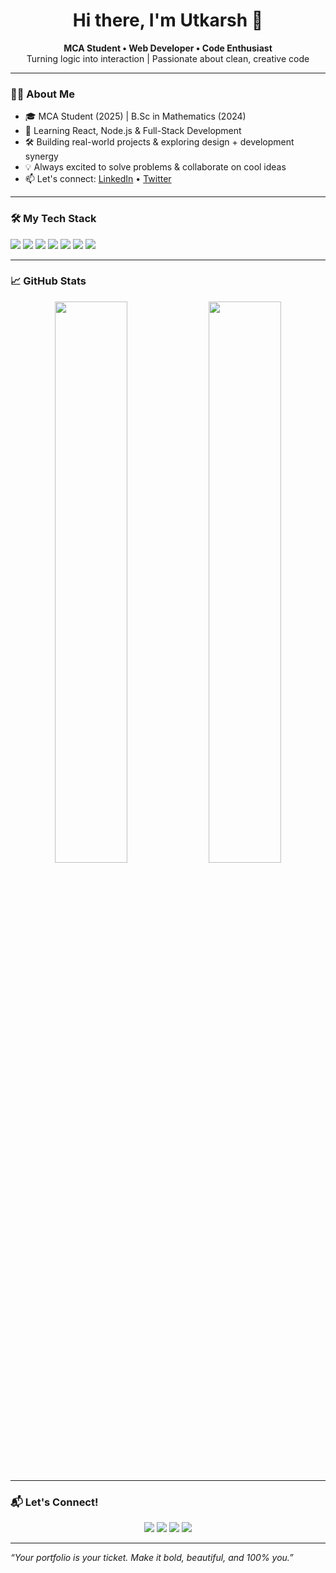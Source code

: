 <h1 align="center">Hi there, I'm Utkarsh 👋</h1>

<p align="center">
  <b>MCA Student • Web Developer • Code Enthusiast</b><br>
  Turning logic into interaction | Passionate about clean, creative code
</p>

---

### 🧑‍💻 About Me
- 🎓 MCA Student (2025) | B.Sc in Mathematics (2024)
- 🌱 Learning React, Node.js & Full-Stack Development
- 🛠️ Building real-world projects & exploring design + development synergy
- 💡 Always excited to solve problems & collaborate on cool ideas
- 📫 Let's connect: [LinkedIn](https://linkedin.com/in/yourprofile) • [Twitter](https://twitter.com/yourhandle)

---

### 🛠️ My Tech Stack
<p>
  <img src="https://img.shields.io/badge/-HTML5-E34F26?style=flat&logo=html5&logoColor=white" />
  <img src="https://img.shields.io/badge/-CSS3-1572B6?style=flat&logo=css3&logoColor=white" />
  <img src="https://img.shields.io/badge/-JavaScript-F7DF1E?style=flat&logo=javascript&logoColor=black" />
  <img src="https://img.shields.io/badge/-React-61DAFB?style=flat&logo=react&logoColor=black" />
  <img src="https://img.shields.io/badge/-Node.js-339933?style=flat&logo=node.js&logoColor=white" />
  <img src="https://img.shields.io/badge/-Git-F05032?style=flat&logo=git&logoColor=white" />
  <img src="https://img.shields.io/badge/-GitHub-181717?style=flat&logo=github&logoColor=white" />
</p>

---

### 📈 GitHub Stats
<div align="center">
  <img src="https://github-readme-stats.vercel.app/api?username=your-github-username&show_icons=true&theme=tokyonight" width="48%" />
  <img src="https://github-readme-stats.vercel.app/api/top-langs/?username=your-github-username&layout=compact&theme=tokyonight" width="48%" />
</div>

---

### 📬 Let's Connect!
<p align="center">
  <a href="https://github.com/your-github-username"><img src="https://img.shields.io/badge/GitHub-181717?style=for-the-badge&logo=github&logoColor=white" /></a>
  <a href="https://linkedin.com/in/yourprofile"><img src="https://img.shields.io/badge/LinkedIn-0A66C2?style=for-the-badge&logo=linkedin&logoColor=white" /></a>
  <a href="https://twitter.com/yourhandle"><img src="https://img.shields.io/badge/Twitter-1DA1F2?style=for-the-badge&logo=twitter&logoColor=white" /></a>
  <a href="https://instagram.com/yourhandle"><img src="https://img.shields.io/badge/Instagram-E4405F?style=for-the-badge&logo=instagram&logoColor=white" /></a>
</p>

---

_“Your portfolio is your ticket. Make it bold, beautiful, and 100% you.”_

